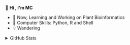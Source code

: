 <!-- ### 👋 Hi , I'm MC-->
 👋 **Hi , I'm MC**
- 🌱 Now,  Learning and Working on Plant Bioinformatics
- 🏃 Computer Skills: Python, R and Shell
- 💡 Wandering


<details>
<summary>GitHub Stats</summary>

<br/>

> 
<a href="https://github.com/cfc424/cfc424">
  <img align="center" src="https://github-readme-stats.vercel.app/api?username=cfc424&show_icons=true&theme=vision-friendly-dark" />
</a>
<br/>

<a href="https://github.com/cfc424/cfc424">
  <img align="center" src="https://github-readme-stats.vercel.app/api/top-langs/?username=cfc424&layout=compact" />
</a>
<br/>

<!--START_SECTION:waka-->
```text
No Activity tracked this Week
```
<!--END_SECTION:waka-->
